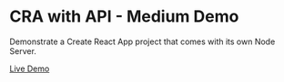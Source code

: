 # CRA with API - Medium Demo

Demonstrate a Create React App project that comes with its own Node Server.

[Live Demo](https://cra-with-api-byhvkkuwsy.now.sh)
